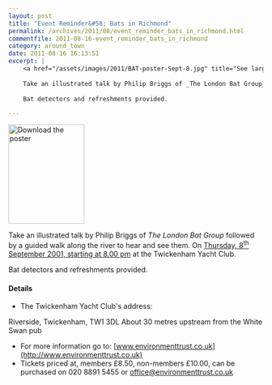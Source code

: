 ```yaml
---
layout: post
title: "Event Reminder&#58; Bats in Richmond"
permalink: /archives/2011/08/event_reminder_bats_in_richmond.html
commentfile: 2011-08-16-event_reminder_bats_in_richmond
category: around_town
date: 2011-08-16 16:13:51
excerpt: |
    <a href="/assets/images/2011/BAT-poster-Sept-8.jpg" title="See larger version of - Download the poster"><img src="/assets/images/2011/BAT-poster-Sept-8_thumb.jpg" width="150" height="196" alt="Download the poster" class="photo right" /></a>
    
    Take an illustrated talk by Philip Briggs of _The London Bat Group_ followed by a guided walk along the river to hear and see them. On <a href="https://stmargarets.london/event/tour/200705142984">Thursday, 8<sup>th</sup> September 2001, starting at 8.00 pm</a> at the Twickenham Yacht Club.
    
    Bat detectors and refreshments provided.

---
```


<a href="/assets/images/2011/BAT-poster-Sept-8.jpg" title="See larger version of - Download the poster"><img src="/assets/images/2011/BAT-poster-Sept-8_thumb.jpg" width="150" height="196" alt="Download the poster" class="photo right" /></a>

Take an illustrated talk by Philip Briggs of *The London Bat Group* followed by a guided walk along the river to hear and see them. On [Thursday, 8<sup>th</sup> September 2001, starting at 8.00 pm](/event/tour/200705142984) at the Twickenham Yacht Club.

Bat detectors and refreshments provided.

#### Details

-   The Twickenham Yacht Club's address:

Riverside, Twickenham, TW1 3DL
About 30 metres upstream from the White Swan pub

-   For more information go to: [www.environmenttrust.co.uk](http://www.environmenttrust.co.uk)
-   Tickets priced at, members £8.50, non-members £10.00, can
    be purchased on 020 8891 5455 or <office@environmenttrust.co.uk>
